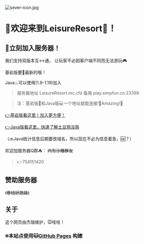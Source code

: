 ![sever-icon.jpg](https://i.postimg.cc/90GBkfSt/sever-icon.jpg)
# 🌠欢迎来到LeisureResort🎉！

<!-- ![img](https://api.mclists.cn/banner/play.simpfun.cn_23398.jpg) -->
<!-- 这是一个不能用的状态显示 -->
<!-- ❔不过谁告诉的你这个仓库的名字呢？你又是咋找到的？ -->



## 🏁立刻加入服务器！

我们支持双版本互↔通，
让玩家不必因客户端不同而无法游玩🎮

基岩版要🚀最新的哦！

Java♨可以使用(1.9-1.19)加入

> 
> 服务器地址    LeisureResort.mc.cfd
>      备用    play.simpfun.cn:23398
>

> 注：基岩版📱和Java版💻一个地址就能连接!🌟Amazing!🌟

[👉基岩版看这里！加入更方便！](https://xding.top/Api/MCsever/join.php?ip=play.simpfun.cn&port=23398)

[👉Java版看这里，快速了解土豆熟没熟](https://wap.mclists.cn/server.html#/sid/5589)

（🔜Java统计信息后期要改域名，所以现在不必为信息着急，🆗？）

欢迎加服务器Q群⛺： 
~~内有沙雕群友~~
> 👉754151420
## 赞助服务器
~~(卷钱好跑路)~~
## 关于
这个网页由杰瑞维护，🐭吱吱！

### 🔯本站点使用🐱[GitHub Pages](https://pages.github.com/) 构建
